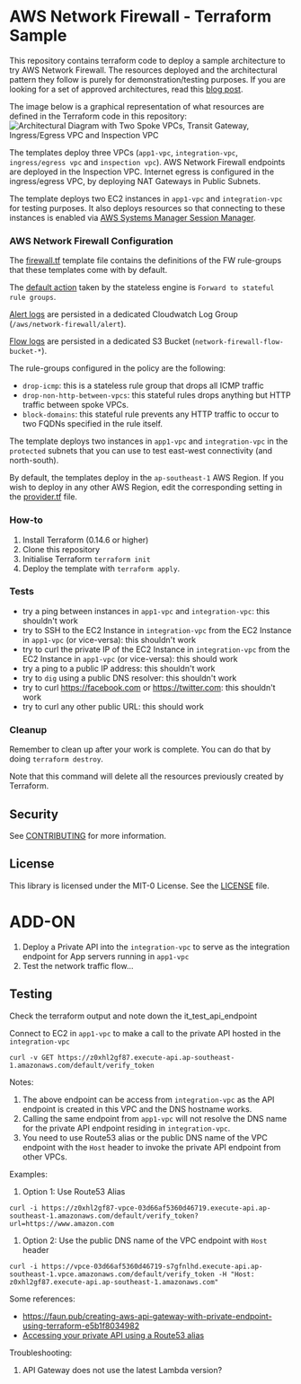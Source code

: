 # AWS Network Firewall - Terraform Sample

This repository contains terraform code to deploy a sample architecture to try AWS Network Firewall. The resources deployed and the architectural pattern they follow is purely for demonstration/testing purposes. If you are looking for a set of approved architectures, read this [blog post](https://aws.amazon.com/blogs/networking-and-content-delivery/deployment-models-for-aws-network-firewall/).

The image below is a graphical representation of what resources are defined in the Terraform code in this repository: 
![Architectural Diagram with Two Spoke VPCs, Transit Gateway, Ingress/Egress VPC and Inspection VPC](images/anfw-terraform-sample.jpg "Architectural Diagram")

The templates deploy three VPCs (`app1-vpc`, `integration-vpc`, `ingress/egress vpc` and `inspection vpc`).
AWS Network Firewall endpoints are deployed in the Inspection VPC. 
Internet egress is configured in the ingress/egress VPC, by deploying NAT Gateways in Public Subnets.

The template deploys two EC2 instances in `app1-vpc` and `integration-vpc` for testing purposes. 
It also deploys resources so that connecting to these instances is enabled via [AWS Systems Manager Session Manager](https://docs.aws.amazon.com/systems-manager/latest/userguide/session-manager.html).

### AWS Network Firewall Configuration

The [firewall.tf](firewall.tf) template file contains the definitions of the FW rule-groups that these templates come with by default. 

The [default action](https://docs.aws.amazon.com/network-firewall/latest/developerguide/stateless-default-actions.html) taken by the stateless engine is `Forward to stateful rule groups`.

[Alert logs](https://docs.aws.amazon.com/network-firewall/latest/developerguide/logging-cw-logs.html) are persisted in a dedicated Cloudwatch Log Group (`/aws/network-firewall/alert`).

[Flow logs](https://docs.aws.amazon.com/network-firewall/latest/developerguide/logging-cw-logs.html) are persisted in a dedicated S3 Bucket (`network-firewall-flow-bucket-*`).

The rule-groups configured in the policy are the following:
- `drop-icmp`: this is a stateless rule group that drops all ICMP traffic
- `drop-non-http-between-vpcs`: this stateful rules drops anything but HTTP traffic between spoke VPCs.
- `block-domains`: this stateful rule prevents any HTTP traffic to occur to two FQDNs specified in the rule itself.

The template deploys two instances in `app1-vpc` and `integration-vpc` in the `protected` subnets that you can use to test east-west connectivity (and north-south).

By default, the templates deploy in the `ap-southeast-1` AWS Region.
If you wish to deploy in any other AWS Region, edit the corresponding setting in the [provider.tf](provider.tf) file.

### How-to
1. Install Terraform (0.14.6 or higher)
2. Clone this repository
3. Initialise Terraform `terraform init`
4. Deploy the template with `terraform apply`. 

### Tests
- try a ping between instances in `app1-vpc` and `integration-vpc`: this shouldn't work
- try to SSH to the EC2 Instance in `integration-vpc` from the EC2 Instance in `app1-vpc` (or vice-versa): this shouldn't work
- try to curl the private IP of the EC2 Instance in `integration-vpc` from the EC2 Instance in `app1-vpc` (or vice-versa): this should work
- try a ping to a public IP address: this shouldn't work
- try to `dig` using a public DNS resolver: this shouldn't work
- try to curl https://facebook.com or https://twitter.com: this shouldn't work
- try to curl any other public URL: this should work

### Cleanup
Remember to clean up after your work is complete. You can do that by doing `terraform destroy`.

Note that this command will delete all the resources previously created by Terraform.

## Security

See [CONTRIBUTING](CONTRIBUTING.md#security-issue-notifications) for more information.

## License

This library is licensed under the MIT-0 License. See the [LICENSE](LICENSE) file.

# ADD-ON

1. Deploy a Private API into the `integration-vpc` to serve as the integration endpoint for App servers running in `app1-vpc`
1. Test the network traffic flow...

## Testing

Check the terraform output and note down the it_test_api_endpoint

Connect to EC2 in `app1-vpc` to make a call to the private API hosted in the `integration-vpc`

```
curl -v GET https://z0xhl2gf87.execute-api.ap-southeast-1.amazonaws.com/default/verify_token
```

Notes:
1. The above endpoint can be access from `integration-vpc` as the API endpoint is created in this VPC and the DNS hostname works.
1. Calling the same endpoint from `app1-vpc` will not resolve the DNS name for the private API endpoint residing in `integration-vpc`.
1. You need to use Route53 alias or the public DNS name of the VPC endpoint with the `Host` header to invoke the private API endpoint from other VPCs.

Examples:

1. Option 1: Use Route53 Alias

```
curl -i https://z0xhl2gf87-vpce-03d66af5360d46719.execute-api.ap-southeast-1.amazonaws.com/default/verify_token?url=https://www.amazon.com
```

1. Option 2: Use the public DNS name of the VPC endpoint with `Host` header

```
curl -i https://vpce-03d66af5360d46719-s7gfnlhd.execute-api.ap-southeast-1.vpce.amazonaws.com/default/verify_token -H "Host: z0xhl2gf87.execute-api.ap-southeast-1.amazonaws.com"
```

Some references:
* https://faun.pub/creating-aws-api-gateway-with-private-endpoint-using-terraform-e5b1f8034982
* [Accessing your private API using a Route53 alias](https://docs.aws.amazon.com/apigateway/latest/developerguide/apigateway-private-api-test-invoke-url.html#apigateway-private-api-route53-alias)

Troubleshooting:
1. API Gateway does not use the latest Lambda version?
